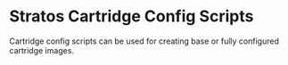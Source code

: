 # Stratos Cartridge Config Scripts

Cartridge config scripts can be used for creating base or fully configured cartridge images.